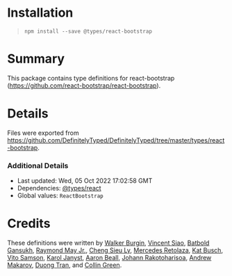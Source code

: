 # Installation
> `npm install --save @types/react-bootstrap`

# Summary
This package contains type definitions for react-bootstrap (https://github.com/react-bootstrap/react-bootstrap).

# Details
Files were exported from https://github.com/DefinitelyTyped/DefinitelyTyped/tree/master/types/react-bootstrap.

### Additional Details
 * Last updated: Wed, 05 Oct 2022 17:02:58 GMT
 * Dependencies: [@types/react](https://npmjs.com/package/@types/react)
 * Global values: `ReactBootstrap`

# Credits
These definitions were written by [Walker Burgin](https://github.com/walkerburgin), [Vincent Siao](https://github.com/vsiao), [Batbold Gansukh](https://github.com/Batbold-Gansukh), [Raymond May Jr.](https://github.com/octatone), [Cheng Sieu Ly](https://github.com/chengsieuly), [Mercedes Retolaza](https://github.com/mretolaza), [Kat Busch](https://github.com/katbusch), [Vito Samson](https://github.com/vitosamson), [Karol Janyst](https://github.com/LKay), [Aaron Beall](https://github.com/aaronbeall), [Johann Rakotoharisoa](https://github.com/jrakotoharisoa), [Andrew Makarov](https://github.com/r3nya), [Duong Tran](https://github.com/t49tran), and [Collin Green](https://github.com/collingreen).
